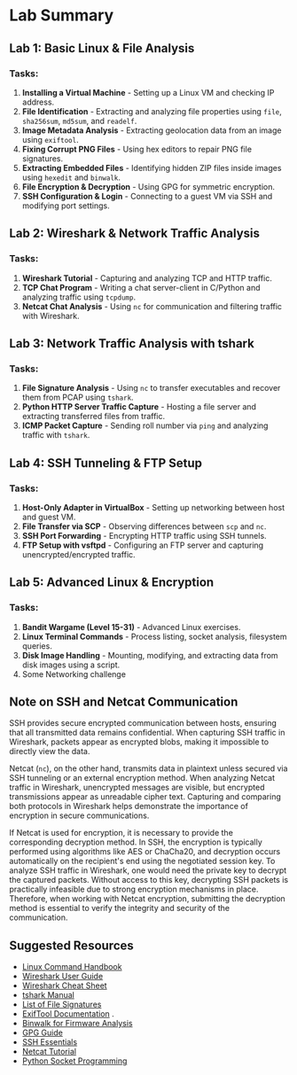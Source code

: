# Lab Summary

## Lab 1: Basic Linux & File Analysis
### Tasks:
1. **Installing a Virtual Machine** - Setting up a Linux VM and checking IP address.
2. **File Identification** - Extracting and analyzing file properties using `file`, `sha256sum`, `md5sum`, and `readelf`.
3. **Image Metadata Analysis** - Extracting geolocation data from an image using `exiftool`.
4. **Fixing Corrupt PNG Files** - Using hex editors to repair PNG file signatures.
5. **Extracting Embedded Files** - Identifying hidden ZIP files inside images using `hexedit` and `binwalk`.
6. **File Encryption & Decryption** - Using GPG for symmetric encryption.
7. **SSH Configuration & Login** - Connecting to a guest VM via SSH and modifying port settings.

## Lab 2: Wireshark & Network Traffic Analysis
### Tasks:
1. **Wireshark Tutorial** - Capturing and analyzing TCP and HTTP traffic.
2. **TCP Chat Program** - Writing a chat server-client in C/Python and analyzing traffic using `tcpdump`.
3. **Netcat Chat Analysis** - Using `nc` for communication and filtering traffic with Wireshark.

## Lab 3: Network Traffic Analysis with tshark
### Tasks:
1. **File Signature Analysis** - Using `nc` to transfer executables and recover them from PCAP using `tshark`.
2. **Python HTTP Server Traffic Capture** - Hosting a file server and extracting transferred files from traffic.
3. **ICMP Packet Capture** - Sending roll number via `ping` and analyzing traffic with `tshark`.

## Lab 4: SSH Tunneling & FTP Setup
### Tasks:
1. **Host-Only Adapter in VirtualBox** - Setting up networking between host and guest VM.
2. **File Transfer via SCP** - Observing differences between `scp` and `nc`.
3. **SSH Port Forwarding** - Encrypting HTTP traffic using SSH tunnels.
4. **FTP Setup with vsftpd** - Configuring an FTP server and capturing unencrypted/encrypted traffic.

## Lab 5: Advanced Linux & Encryption
### Tasks:
1. **Bandit Wargame (Level 15-31)** - Advanced Linux exercises.
2. **Linux Terminal Commands** - Process listing, socket analysis, filesystem queries.
3. **Disk Image Handling** - Mounting, modifying, and extracting data from disk images using a script.
4. Some Networking challenge 


## Note on SSH and Netcat Communication
SSH provides secure encrypted communication between hosts, ensuring that all transmitted data remains confidential. When capturing SSH traffic in Wireshark, packets appear as encrypted blobs, making it impossible to directly view the data. 

Netcat (`nc`), on the other hand, transmits data in plaintext unless secured via SSH tunneling or an external encryption method. When analyzing Netcat traffic in Wireshark, unencrypted messages are visible, but encrypted transmissions appear as unreadable cipher text. Capturing and comparing both protocols in Wireshark helps demonstrate the importance of encryption in secure communications.

If Netcat is used for encryption, it is necessary to provide the corresponding decryption method. In SSH, the encryption is typically performed using algorithms like AES or ChaCha20, and decryption occurs automatically on the recipient's end using the negotiated session key. To analyze SSH traffic in Wireshark, one would need the private key to decrypt the captured packets. Without access to this key, decrypting SSH packets is practically infeasible due to strong encryption mechanisms in place. Therefore, when working with Netcat encryption, submitting the decryption method is essential to verify the integrity and security of the communication.


## Suggested Resources
- [Linux Command Handbook](https://devhints.io/linux) 
- [Wireshark User Guide](https://www.wireshark.org/docs/wsug_html_chunked/) 
- [Wireshark Cheat Sheet](https://www.stationx.net/wireshark-cheat-sheet/) 
- [tshark Manual](https://www.wireshark.org/docs/man-pages/tshark.html) 
- [List of File Signatures](https://www.garykessler.net/library/file_sigs.html) 
- [ExifTool Documentation](https://exiftool.org/) .
- [Binwalk for Firmware Analysis](https://github.com/ReFirmLabs/binwalk) 
- [GPG Guide](https://www.gnupg.org/documentation/manuals/gnupg/) 
- [SSH Essentials](https://www.ssh.com/academy/) 
- [Netcat Tutorial](https://linux.die.net/man/1/nc) 
- [Python Socket Programming](https://realpython.com/python-sockets/) 
